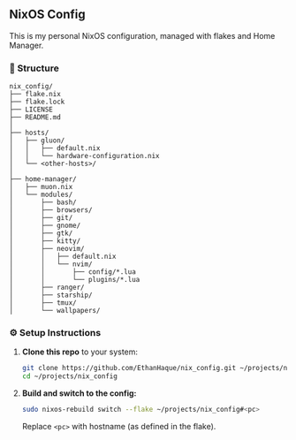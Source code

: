 ## NixOS Config

This is my personal NixOS configuration, managed with flakes and Home Manager.

### 📁 Structure

```
nix_config/
├── flake.nix
├── flake.lock
├── LICENSE
├── README.md
│
├── hosts/
│   ├── gluon/
│   │   ├── default.nix
│   │   └── hardware-configuration.nix
│   └── <other-hosts>/
│
├── home-manager/
│   ├── muon.nix
│   └── modules/
│       ├── bash/
│       ├── browsers/
│       ├── git/
│       ├── gnome/
│       ├── gtk/
│       ├── kitty/
│       ├── neovim/
│       │   ├── default.nix
│       │   └── nvim/
│       │       ├── config/*.lua
│       │       └── plugins/*.lua
│       ├── ranger/
│       ├── starship/
│       ├── tmux/
│       └── wallpapers/

```

### ⚙️ Setup Instructions

1. **Clone this repo** to your system:
   ```bash
   git clone https://github.com/EthanHaque/nix_config.git ~/projects/nix_config
   cd ~/projects/nix_config
   ```

2. **Build and switch to the config:**
   ```bash
   sudo nixos-rebuild switch --flake ~/projects/nix_config#<pc>
   ```
   Replace `<pc>` with hostname (as defined in the flake).
